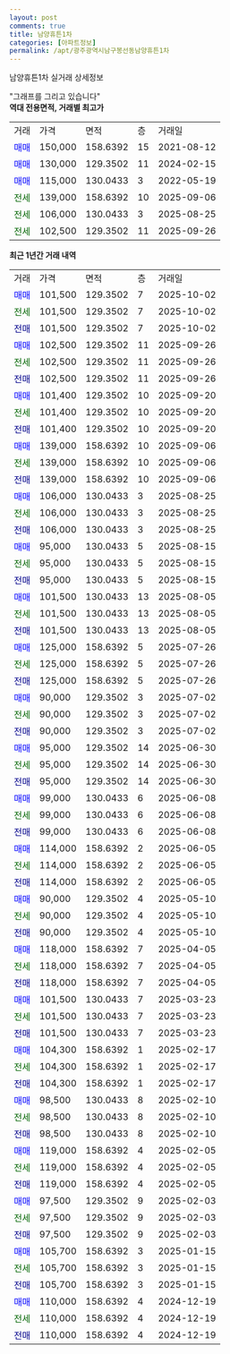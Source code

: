 ```yaml
---
layout: post
comments: true
title: 남양휴튼1차
categories: [아파트정보]
permalink: /apt/광주광역시남구봉선동남양휴튼1차
---
```


남양휴튼1차 실거래 상세정보

<script type="text/javascript">
  google.charts.load('current', {'packages':['line', 'corechart']});
  google.charts.setOnLoadCallback(drawChart);

  function drawChart() {
    var data = new google.visualization.DataTable();
    data.addColumn('date', '거래일');
    data.addColumn('number', "매매");
    data.addColumn('number', "전세");
    data.addColumn('number', "전매");

    data.addRows([[new Date(Date.parse("2025-10-02")), 101500, null, null], [new Date(Date.parse("2025-10-02")), null, 101500, null], [new Date(Date.parse("2025-10-02")), null, null, 101500], [new Date(Date.parse("2025-09-26")), 102500, null, null], [new Date(Date.parse("2025-09-26")), null, 102500, null], [new Date(Date.parse("2025-09-26")), null, null, 102500], [new Date(Date.parse("2025-09-20")), 101400, null, null], [new Date(Date.parse("2025-09-20")), null, 101400, null], [new Date(Date.parse("2025-09-20")), null, null, 101400], [new Date(Date.parse("2025-09-06")), 139000, null, null], [new Date(Date.parse("2025-09-06")), null, 139000, null], [new Date(Date.parse("2025-09-06")), null, null, 139000], [new Date(Date.parse("2025-08-25")), 106000, null, null], [new Date(Date.parse("2025-08-25")), null, 106000, null], [new Date(Date.parse("2025-08-25")), null, null, 106000], [new Date(Date.parse("2025-08-15")), 95000, null, null], [new Date(Date.parse("2025-08-15")), null, 95000, null], [new Date(Date.parse("2025-08-15")), null, null, 95000], [new Date(Date.parse("2025-08-05")), 101500, null, null], [new Date(Date.parse("2025-08-05")), null, 101500, null], [new Date(Date.parse("2025-08-05")), null, null, 101500], [new Date(Date.parse("2025-07-26")), 125000, null, null], [new Date(Date.parse("2025-07-26")), null, 125000, null], [new Date(Date.parse("2025-07-26")), null, null, 125000], [new Date(Date.parse("2025-07-02")), 90000, null, null], [new Date(Date.parse("2025-07-02")), null, 90000, null], [new Date(Date.parse("2025-07-02")), null, null, 90000], [new Date(Date.parse("2025-06-30")), 95000, null, null], [new Date(Date.parse("2025-06-30")), null, 95000, null], [new Date(Date.parse("2025-06-30")), null, null, 95000], [new Date(Date.parse("2025-06-08")), 99000, null, null], [new Date(Date.parse("2025-06-08")), null, 99000, null], [new Date(Date.parse("2025-06-08")), null, null, 99000], [new Date(Date.parse("2025-06-05")), 114000, null, null], [new Date(Date.parse("2025-06-05")), null, 114000, null], [new Date(Date.parse("2025-06-05")), null, null, 114000], [new Date(Date.parse("2025-05-10")), 90000, null, null], [new Date(Date.parse("2025-05-10")), null, 90000, null], [new Date(Date.parse("2025-05-10")), null, null, 90000], [new Date(Date.parse("2025-04-05")), 118000, null, null], [new Date(Date.parse("2025-04-05")), null, 118000, null], [new Date(Date.parse("2025-04-05")), null, null, 118000], [new Date(Date.parse("2025-03-23")), 101500, null, null], [new Date(Date.parse("2025-03-23")), null, 101500, null], [new Date(Date.parse("2025-03-23")), null, null, 101500], [new Date(Date.parse("2025-02-17")), 104300, null, null], [new Date(Date.parse("2025-02-17")), null, 104300, null], [new Date(Date.parse("2025-02-17")), null, null, 104300], [new Date(Date.parse("2025-02-10")), 98500, null, null], [new Date(Date.parse("2025-02-10")), null, 98500, null], [new Date(Date.parse("2025-02-10")), null, null, 98500], [new Date(Date.parse("2025-02-05")), 119000, null, null], [new Date(Date.parse("2025-02-05")), null, 119000, null], [new Date(Date.parse("2025-02-05")), null, null, 119000], [new Date(Date.parse("2025-02-03")), 97500, null, null], [new Date(Date.parse("2025-02-03")), null, 97500, null], [new Date(Date.parse("2025-02-03")), null, null, 97500], [new Date(Date.parse("2025-01-15")), 105700, null, null], [new Date(Date.parse("2025-01-15")), null, 105700, null], [new Date(Date.parse("2025-01-15")), null, null, 105700], [new Date(Date.parse("2024-12-19")), 110000, null, null], [new Date(Date.parse("2024-12-19")), null, 110000, null], [new Date(Date.parse("2024-12-19")), null, null, 110000]]);

    var options = {
      hAxis: {
        format: 'yyyy/MM/dd'
      },    
      lineWidth: 0,
      pointsVisible: true,    
      title: '최근 1년간 유형별 실거래가 분포',
      legend: { position: 'bottom' }
    };

    var formatter = new google.visualization.NumberFormat({pattern:'###,###'} );
    formatter.format(data, 1);
    formatter.format(data, 2);
    
    setTimeout(function() {
        var chart = new google.visualization.LineChart(document.getElementById('columnchart_material'));
        chart.draw(data, (options));
        document.getElementById('loading').style.display = 'none';
    }, 200);
  }
</script>


<div id="loading" style="z-index:20; display: block; margin-left: 0px">"그래프를 그리고 있습니다"</div>
<div id="columnchart_material" style="width: 95%; margin-left: 0px; display: block"></div>
<!-- contents start -->
<b>역대 전용면적, 거래별 최고가</b>
<table class="sortable">
    <tr>
      <td>거래</td>
      <td>가격</td>
      <td>면적</td>
      <td>층</td>
      <td>거래일</td>
    </tr>
        <tr>
          <td><a style="color: blue">매매</a></td>
          <td>150,000</td>
          <td>158.6392</td>
          <td>15</td>
          <td>2021-08-12</td>
        </tr>            <tr>
          <td><a style="color: blue">매매</a></td>
          <td>130,000</td>
          <td>129.3502</td>
          <td>11</td>
          <td>2024-02-15</td>
        </tr>            <tr>
          <td><a style="color: blue">매매</a></td>
          <td>115,000</td>
          <td>130.0433</td>
          <td>3</td>
          <td>2022-05-19</td>
        </tr>        
        <tr>
              <td><a style="color: darkgreen">전세</a></td>
              <td>139,000</td>
              <td>158.6392</td>
              <td>10</td>
              <td>2025-09-06</td>
            </tr>            <tr>
              <td><a style="color: darkgreen">전세</a></td>
              <td>106,000</td>
              <td>130.0433</td>
              <td>3</td>
              <td>2025-08-25</td>
            </tr>            <tr>
              <td><a style="color: darkgreen">전세</a></td>
              <td>102,500</td>
              <td>129.3502</td>
              <td>11</td>
              <td>2025-09-26</td>
            </tr>        
    
</table>

<b>최근 1년간 거래 내역</b>

<table class="sortable">
    <tr>
      <td>거래</td>
      <td>가격</td>
      <td>면적</td>
      <td>층</td>
      <td>거래일</td>
    </tr>
    <tr>
      <td><a style="color: blue">매매</a></td>
      <td>101,500</td>
      <td>129.3502</td>
      <td>7</td>
      <td>2025-10-02</td>
    </tr>          <tr>
      <td><a style="color: darkgreen">전세</a></td>
      <td>101,500</td>
      <td>129.3502</td>
      <td>7</td>
      <td>2025-10-02</td>
    </tr>          <tr>
      <td><a style="color: darkblue">전매</a></td>
      <td>101,500</td>
      <td>129.3502</td>
      <td>7</td>
      <td>2025-10-02</td>
    </tr>          <tr>
      <td><a style="color: blue">매매</a></td>
      <td>102,500</td>
      <td>129.3502</td>
      <td>11</td>
      <td>2025-09-26</td>
    </tr>          <tr>
      <td><a style="color: darkgreen">전세</a></td>
      <td>102,500</td>
      <td>129.3502</td>
      <td>11</td>
      <td>2025-09-26</td>
    </tr>          <tr>
      <td><a style="color: darkblue">전매</a></td>
      <td>102,500</td>
      <td>129.3502</td>
      <td>11</td>
      <td>2025-09-26</td>
    </tr>          <tr>
      <td><a style="color: blue">매매</a></td>
      <td>101,400</td>
      <td>129.3502</td>
      <td>10</td>
      <td>2025-09-20</td>
    </tr>          <tr>
      <td><a style="color: darkgreen">전세</a></td>
      <td>101,400</td>
      <td>129.3502</td>
      <td>10</td>
      <td>2025-09-20</td>
    </tr>          <tr>
      <td><a style="color: darkblue">전매</a></td>
      <td>101,400</td>
      <td>129.3502</td>
      <td>10</td>
      <td>2025-09-20</td>
    </tr>          <tr>
      <td><a style="color: blue">매매</a></td>
      <td>139,000</td>
      <td>158.6392</td>
      <td>10</td>
      <td>2025-09-06</td>
    </tr>          <tr>
      <td><a style="color: darkgreen">전세</a></td>
      <td>139,000</td>
      <td>158.6392</td>
      <td>10</td>
      <td>2025-09-06</td>
    </tr>          <tr>
      <td><a style="color: darkblue">전매</a></td>
      <td>139,000</td>
      <td>158.6392</td>
      <td>10</td>
      <td>2025-09-06</td>
    </tr>          <tr>
      <td><a style="color: blue">매매</a></td>
      <td>106,000</td>
      <td>130.0433</td>
      <td>3</td>
      <td>2025-08-25</td>
    </tr>          <tr>
      <td><a style="color: darkgreen">전세</a></td>
      <td>106,000</td>
      <td>130.0433</td>
      <td>3</td>
      <td>2025-08-25</td>
    </tr>          <tr>
      <td><a style="color: darkblue">전매</a></td>
      <td>106,000</td>
      <td>130.0433</td>
      <td>3</td>
      <td>2025-08-25</td>
    </tr>          <tr>
      <td><a style="color: blue">매매</a></td>
      <td>95,000</td>
      <td>130.0433</td>
      <td>5</td>
      <td>2025-08-15</td>
    </tr>          <tr>
      <td><a style="color: darkgreen">전세</a></td>
      <td>95,000</td>
      <td>130.0433</td>
      <td>5</td>
      <td>2025-08-15</td>
    </tr>          <tr>
      <td><a style="color: darkblue">전매</a></td>
      <td>95,000</td>
      <td>130.0433</td>
      <td>5</td>
      <td>2025-08-15</td>
    </tr>          <tr>
      <td><a style="color: blue">매매</a></td>
      <td>101,500</td>
      <td>130.0433</td>
      <td>13</td>
      <td>2025-08-05</td>
    </tr>          <tr>
      <td><a style="color: darkgreen">전세</a></td>
      <td>101,500</td>
      <td>130.0433</td>
      <td>13</td>
      <td>2025-08-05</td>
    </tr>          <tr>
      <td><a style="color: darkblue">전매</a></td>
      <td>101,500</td>
      <td>130.0433</td>
      <td>13</td>
      <td>2025-08-05</td>
    </tr>          <tr>
      <td><a style="color: blue">매매</a></td>
      <td>125,000</td>
      <td>158.6392</td>
      <td>5</td>
      <td>2025-07-26</td>
    </tr>          <tr>
      <td><a style="color: darkgreen">전세</a></td>
      <td>125,000</td>
      <td>158.6392</td>
      <td>5</td>
      <td>2025-07-26</td>
    </tr>          <tr>
      <td><a style="color: darkblue">전매</a></td>
      <td>125,000</td>
      <td>158.6392</td>
      <td>5</td>
      <td>2025-07-26</td>
    </tr>          <tr>
      <td><a style="color: blue">매매</a></td>
      <td>90,000</td>
      <td>129.3502</td>
      <td>3</td>
      <td>2025-07-02</td>
    </tr>          <tr>
      <td><a style="color: darkgreen">전세</a></td>
      <td>90,000</td>
      <td>129.3502</td>
      <td>3</td>
      <td>2025-07-02</td>
    </tr>          <tr>
      <td><a style="color: darkblue">전매</a></td>
      <td>90,000</td>
      <td>129.3502</td>
      <td>3</td>
      <td>2025-07-02</td>
    </tr>          <tr>
      <td><a style="color: blue">매매</a></td>
      <td>95,000</td>
      <td>129.3502</td>
      <td>14</td>
      <td>2025-06-30</td>
    </tr>          <tr>
      <td><a style="color: darkgreen">전세</a></td>
      <td>95,000</td>
      <td>129.3502</td>
      <td>14</td>
      <td>2025-06-30</td>
    </tr>          <tr>
      <td><a style="color: darkblue">전매</a></td>
      <td>95,000</td>
      <td>129.3502</td>
      <td>14</td>
      <td>2025-06-30</td>
    </tr>          <tr>
      <td><a style="color: blue">매매</a></td>
      <td>99,000</td>
      <td>130.0433</td>
      <td>6</td>
      <td>2025-06-08</td>
    </tr>          <tr>
      <td><a style="color: darkgreen">전세</a></td>
      <td>99,000</td>
      <td>130.0433</td>
      <td>6</td>
      <td>2025-06-08</td>
    </tr>          <tr>
      <td><a style="color: darkblue">전매</a></td>
      <td>99,000</td>
      <td>130.0433</td>
      <td>6</td>
      <td>2025-06-08</td>
    </tr>          <tr>
      <td><a style="color: blue">매매</a></td>
      <td>114,000</td>
      <td>158.6392</td>
      <td>2</td>
      <td>2025-06-05</td>
    </tr>          <tr>
      <td><a style="color: darkgreen">전세</a></td>
      <td>114,000</td>
      <td>158.6392</td>
      <td>2</td>
      <td>2025-06-05</td>
    </tr>          <tr>
      <td><a style="color: darkblue">전매</a></td>
      <td>114,000</td>
      <td>158.6392</td>
      <td>2</td>
      <td>2025-06-05</td>
    </tr>          <tr>
      <td><a style="color: blue">매매</a></td>
      <td>90,000</td>
      <td>129.3502</td>
      <td>4</td>
      <td>2025-05-10</td>
    </tr>          <tr>
      <td><a style="color: darkgreen">전세</a></td>
      <td>90,000</td>
      <td>129.3502</td>
      <td>4</td>
      <td>2025-05-10</td>
    </tr>          <tr>
      <td><a style="color: darkblue">전매</a></td>
      <td>90,000</td>
      <td>129.3502</td>
      <td>4</td>
      <td>2025-05-10</td>
    </tr>          <tr>
      <td><a style="color: blue">매매</a></td>
      <td>118,000</td>
      <td>158.6392</td>
      <td>7</td>
      <td>2025-04-05</td>
    </tr>          <tr>
      <td><a style="color: darkgreen">전세</a></td>
      <td>118,000</td>
      <td>158.6392</td>
      <td>7</td>
      <td>2025-04-05</td>
    </tr>          <tr>
      <td><a style="color: darkblue">전매</a></td>
      <td>118,000</td>
      <td>158.6392</td>
      <td>7</td>
      <td>2025-04-05</td>
    </tr>          <tr>
      <td><a style="color: blue">매매</a></td>
      <td>101,500</td>
      <td>130.0433</td>
      <td>7</td>
      <td>2025-03-23</td>
    </tr>          <tr>
      <td><a style="color: darkgreen">전세</a></td>
      <td>101,500</td>
      <td>130.0433</td>
      <td>7</td>
      <td>2025-03-23</td>
    </tr>          <tr>
      <td><a style="color: darkblue">전매</a></td>
      <td>101,500</td>
      <td>130.0433</td>
      <td>7</td>
      <td>2025-03-23</td>
    </tr>          <tr>
      <td><a style="color: blue">매매</a></td>
      <td>104,300</td>
      <td>158.6392</td>
      <td>1</td>
      <td>2025-02-17</td>
    </tr>          <tr>
      <td><a style="color: darkgreen">전세</a></td>
      <td>104,300</td>
      <td>158.6392</td>
      <td>1</td>
      <td>2025-02-17</td>
    </tr>          <tr>
      <td><a style="color: darkblue">전매</a></td>
      <td>104,300</td>
      <td>158.6392</td>
      <td>1</td>
      <td>2025-02-17</td>
    </tr>          <tr>
      <td><a style="color: blue">매매</a></td>
      <td>98,500</td>
      <td>130.0433</td>
      <td>8</td>
      <td>2025-02-10</td>
    </tr>          <tr>
      <td><a style="color: darkgreen">전세</a></td>
      <td>98,500</td>
      <td>130.0433</td>
      <td>8</td>
      <td>2025-02-10</td>
    </tr>          <tr>
      <td><a style="color: darkblue">전매</a></td>
      <td>98,500</td>
      <td>130.0433</td>
      <td>8</td>
      <td>2025-02-10</td>
    </tr>          <tr>
      <td><a style="color: blue">매매</a></td>
      <td>119,000</td>
      <td>158.6392</td>
      <td>4</td>
      <td>2025-02-05</td>
    </tr>          <tr>
      <td><a style="color: darkgreen">전세</a></td>
      <td>119,000</td>
      <td>158.6392</td>
      <td>4</td>
      <td>2025-02-05</td>
    </tr>          <tr>
      <td><a style="color: darkblue">전매</a></td>
      <td>119,000</td>
      <td>158.6392</td>
      <td>4</td>
      <td>2025-02-05</td>
    </tr>          <tr>
      <td><a style="color: blue">매매</a></td>
      <td>97,500</td>
      <td>129.3502</td>
      <td>9</td>
      <td>2025-02-03</td>
    </tr>          <tr>
      <td><a style="color: darkgreen">전세</a></td>
      <td>97,500</td>
      <td>129.3502</td>
      <td>9</td>
      <td>2025-02-03</td>
    </tr>          <tr>
      <td><a style="color: darkblue">전매</a></td>
      <td>97,500</td>
      <td>129.3502</td>
      <td>9</td>
      <td>2025-02-03</td>
    </tr>          <tr>
      <td><a style="color: blue">매매</a></td>
      <td>105,700</td>
      <td>158.6392</td>
      <td>3</td>
      <td>2025-01-15</td>
    </tr>          <tr>
      <td><a style="color: darkgreen">전세</a></td>
      <td>105,700</td>
      <td>158.6392</td>
      <td>3</td>
      <td>2025-01-15</td>
    </tr>          <tr>
      <td><a style="color: darkblue">전매</a></td>
      <td>105,700</td>
      <td>158.6392</td>
      <td>3</td>
      <td>2025-01-15</td>
    </tr>          <tr>
      <td><a style="color: blue">매매</a></td>
      <td>110,000</td>
      <td>158.6392</td>
      <td>4</td>
      <td>2024-12-19</td>
    </tr>          <tr>
      <td><a style="color: darkgreen">전세</a></td>
      <td>110,000</td>
      <td>158.6392</td>
      <td>4</td>
      <td>2024-12-19</td>
    </tr>          <tr>
      <td><a style="color: darkblue">전매</a></td>
      <td>110,000</td>
      <td>158.6392</td>
      <td>4</td>
      <td>2024-12-19</td>
    </tr>      </table>
<!-- contents end -->    


